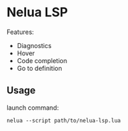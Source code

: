 Nelua LSP
=========

Features:
* Diagnostics
* Hover
* Code completion
* Go to definition

## Usage

launch command:
```
nelua --script path/to/nelua-lsp.lua
```
